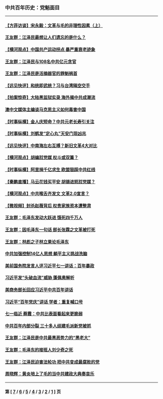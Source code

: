 ### 中共百年历史：党魁面目
---
#### [【方菲访谈】宋永毅：文革与毛的非理性因素（上）](../../pages/nf1176107/n13469956.md?03160430) 
#### [王友群：江泽民最想让人们遗忘的是什么？](../../pages/nf1176107/n13408949.md?03160430) 
#### [【横河观点】中国共产运动拐点 暴严重衰老迹象](../../pages/nf1176107/n13388333.md?03160430) 
#### [王友群：江泽民与108名中共亿元贪官](../../pages/nf1176107/n13352358.md?03160430) 
#### [王友群：江泽民是活摘器官的罪魁祸首](../../pages/nf1176107/n13336903.md?03160430) 
#### [【远见快评】和统即武统？习与台湾隔空交手](../../pages/nf1176107/n13297739.md?03160430) 
#### [【拍案惊奇】大陆黑监狱实录 海外揭中共成潮流](../../pages/nf1176107/n13288853.md?03160430) 
#### [澳中文媒体主编谈马克思主义如何毒害中国](../../pages/nf1176107/n13257387.md?03160430) 
#### [【时事纵横】金人庆短命？中共元老长寿引关注](../../pages/nf1176107/n13217934.md?03160430) 
#### [【时事纵横】刘鹤发“定心丸”天安门现凶兆](../../pages/nf1176107/n13215416.md?03160430) 
#### [【远见快评】中南海左右互搏？新旧文革4大对比](../../pages/nf1176107/n13214745.md?03160430) 
#### [【横河观点】胡编怼党媒 权斗或双簧？](../../pages/nf1176107/n13210864.md?03160430) 
#### [【时事纵横】阿里捐千亿求生 欧盟狠踩中共红线](../../pages/nf1176107/n13206431.md?03160430) 
#### [【秦鹏直播】马云花钱买平安 胡锡进怒怼党媒？](../../pages/nf1176107/n13206392.md?03160430) 
#### [【横河观点】中共喉舌齐发文 文革2.0宣言？](../../pages/nf1176107/n13201248.md?03160430) 
#### [【微视频】封杀赵薇背后 权贵家族资本遭整肃](../../pages/nf1176107/n13197798.md?03160430) 
#### [王友群：毛泽东发动大跃进 饿死四千万人](../../pages/nf1176107/n13177158.md?03160430) 
#### [王友群：因毛泽东一句话 部长张霖之文革被打死](../../pages/nf1176107/n13161711.md?03160430) 
#### [王友群：林彪之子林立果论毛泽东](../../pages/nf1176107/n13128622.md?03160430) 
#### [中共加强控制14亿人思想 躺平主义挑战洗脑](../../pages/nf1176107/n13094299.md?03160430) 
#### [美前国务院发言人评习近平七一讲话：百年暴政](../../pages/nf1176107/n13066986.md?03160430) 
#### [习近平发“头破血流”威胁 蓬佩奥解析](../../pages/nf1176107/n13063604.md?03160430) 
#### [美商务部长回应习近平中共百年讲话](../../pages/nf1176107/n13062903.md?03160430) 
#### [习近平“百年党庆”讲话 学者：重复喊口号](../../pages/nf1176107/n13061411.md?03160430) 
#### [七一临近 蔡霞：中共比表面看起来更脆弱](../../pages/nf1176107/n13056418.md?03160430) 
#### [中共百年内部分裂 三十多人组建毛派新党被抓](../../pages/nf1176107/n13044023.md?03160430) 
#### [王友群：江泽民是中共最黑恶势力的“黑老大”](../../pages/nf1176107/n13022180.md?03160430) 
#### [王友群：毛泽东的接班人刘少奇之死](../../pages/nf1176107/n12991772.md?03160430) 
#### [王友群：江泽民迫害法轮功 把中共变成最腐败的党](../../pages/nf1176107/n12947347.md?03160430) 
#### [周晓辉：黄炎培上了毛的当中共建政大典奏哀乐](../../pages/nf1176107/n12942780.md?03160430) 

---
#### 第 [ [7](./7.md?03160430) / [6](./6.md?03160430) / [5](./5.md?03160430) / [4](./4.md?03160430) / [3](./3.md?03160430) / [2](./2.md?03160430) / [1](./1.md?03160430) ] 页
